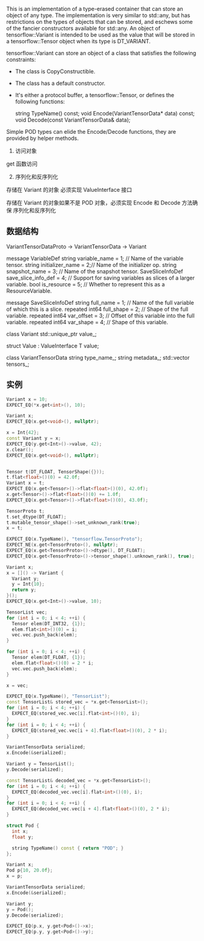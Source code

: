 

This is an implementation of a type-erased container that can store an
object of any type. The implementation is very similar to std::any, but has
restrictions on the types of objects that can be stored, and eschews some of
the fancier constructors available for std::any. An object of
tensorflow::Variant is intended to be used as the value that will be stored
in a tensorflow::Tensor object when its type is DT_VARIANT.

tensorflow::Variant can store an object of a class that satisfies the
following constraints:

* The class is CopyConstructible.
* The class has a default constructor.
* It's either a protocol buffer, a tensorflow::Tensor, or defines the
following functions:

  string TypeName() const;
  void Encode(VariantTensorData* data) const;
  void Decode(const VariantTensorData& data);

Simple POD types can elide the Encode/Decode functions, they are provided by
helper methods.

1. 访问对象

get<T> 函数访问

2. 序列化和反序列化

存储在 Variant 的对象 必须实现 ValueInterface 接口

存储在 Variant 的对象如果不是 POD 对象，必须实现 Encode 和 Decode 方法确保
序列化和反序列化

## 数据结构

VariantTensorDataProto -> VariantTensorData -> Variant

message VariableDef
  string variable_name = 1;   // Name of the variable tensor.
  string initializer_name = 2;// Name of the initializer op.
  string snapshot_name = 3;   // Name of the snapshot tensor.
  SaveSliceInfoDef save_slice_info_def = 4; // Support for saving variables as slices of a larger variable.
  bool is_resource = 5;       // Whether to represent this as a ResourceVariable.

message SaveSliceInfoDef
  string full_name = 1;           // Name of the full variable of which this is a slice.
  repeated int64 full_shape = 2;  // Shape of the full variable.
  repeated int64 var_offset = 3;  // Offset of this variable into the full variable.
  repeated int64 var_shape = 4;   // Shape of this variable.

class Variant
  std::unique_ptr<ValueInterface> value_;

  struct Value : ValueInterface
    T value;

class VariantTensorData
  string type_name_;
  string metadata_;
  std::vector<Tensor> tensors_;

## 实例

```cpp
Variant x = 10;
EXPECT_EQ(*x.get<int>(), 10);

Variant x;
EXPECT_EQ(x.get<void>(), nullptr);

x = Int{42};
const Variant y = x;
EXPECT_EQ(y.get<Int>()->value, 42);
x.clear();
EXPECT_EQ(x.get<void>(), nullptr);


Tensor t(DT_FLOAT, TensorShape({}));
t.flat<float>()(0) = 42.0f;
Variant x = t;
EXPECT_EQ(x.get<Tensor>()->flat<float>()(0), 42.0f);
x.get<Tensor>()->flat<float>()(0) += 1.0f;
EXPECT_EQ(x.get<Tensor>()->flat<float>()(0), 43.0f);

TensorProto t;
t.set_dtype(DT_FLOAT);
t.mutable_tensor_shape()->set_unknown_rank(true);
x = t;

EXPECT_EQ(x.TypeName(), "tensorflow.TensorProto");
EXPECT_NE(x.get<TensorProto>(), nullptr);
EXPECT_EQ(x.get<TensorProto>()->dtype(), DT_FLOAT);
EXPECT_EQ(x.get<TensorProto>()->tensor_shape().unknown_rank(), true);

Variant x;
x = []() -> Variant {
  Variant y;
  y = Int{10};
  return y;
}();
EXPECT_EQ(x.get<Int>()->value, 10);

TensorList vec;
for (int i = 0; i < 4; ++i) {
  Tensor elem(DT_INT32, {1});
  elem.flat<int>()(0) = i;
  vec.vec.push_back(elem);
}

for (int i = 0; i < 4; ++i) {
  Tensor elem(DT_FLOAT, {1});
  elem.flat<float>()(0) = 2 * i;
  vec.vec.push_back(elem);
}

x = vec;

EXPECT_EQ(x.TypeName(), "TensorList");
const TensorList& stored_vec = *x.get<TensorList>();
for (int i = 0; i < 4; ++i) {
  EXPECT_EQ(stored_vec.vec[i].flat<int>()(0), i);
}
for (int i = 0; i < 4; ++i) {
  EXPECT_EQ(stored_vec.vec[i + 4].flat<float>()(0), 2 * i);
}

VariantTensorData serialized;
x.Encode(&serialized);

Variant y = TensorList();
y.Decode(serialized);

const TensorList& decoded_vec = *x.get<TensorList>();
for (int i = 0; i < 4; ++i) {
  EXPECT_EQ(decoded_vec.vec[i].flat<int>()(0), i);
}
for (int i = 0; i < 4; ++i) {
  EXPECT_EQ(decoded_vec.vec[i + 4].flat<float>()(0), 2 * i);
}

struct Pod {
  int x;
  float y;

  string TypeName() const { return "POD"; }
};

Variant x;
Pod p{10, 20.0f};
x = p;

VariantTensorData serialized;
x.Encode(&serialized);

Variant y;
y = Pod();
y.Decode(serialized);

EXPECT_EQ(p.x, y.get<Pod>()->x);
EXPECT_EQ(p.y, y.get<Pod>()->y);
```

